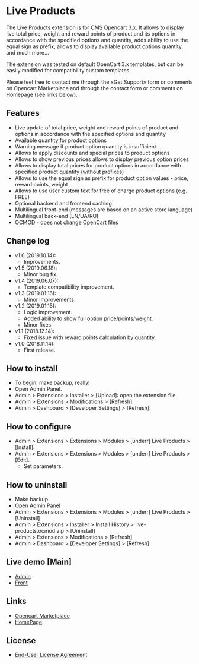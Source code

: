 # Live Products
The Live Products extension is for CMS Opencart 3.x. It allows to display live total price, weight and reward points of product and its options in accordance with the specified options and quantity, adds ability to use the equal sign as prefix, allows to display available  product options quantity, and much more...

The extension was tested on default OpenCart 3.x templates, but can be easily modified for compatibility custom templates.

Please feel free to contact me through the «Get Support» form or comments on Opencart Marketplace and through the contact form or comments on Homepage (see links below).

## Features
* Live update of total price, weight and reward points of product and options in accordance with the specified options and quantity
* Available quantity for product options
* Warning message if product option quantity is insufficient
* Allows to apply discounts and special prices to product options
* Allows to show previous prices allows to display previous option prices
* Allows to display total prices for product options in accordance with specified product quantity (without prefixes)
* Allows to use the equal sign as prefix for product option values - price, reward points, weight
* Allows to use user custom text for free of charge product options (e.g. FREE)
* Optional backend and frontend caching
* Multilingual front-end (messages are based on an active store language)
* Multilingual back-end (EN/UA/RU)
* OCMOD - does not change OpenCart files

## Change log
* v1.6 (2019.10.14):
  * Improvements.
* v1.5 (2019.06.18):
  * Minor bug fix.
* v1.4 (2019.06.07):
  * Template compatibility improvement.
* v1.3 (2019.01.16):
  * Minor improvements.
* v1.2 (2019.01.15):
  * Logic improvement.
  * Added ability to show full option price/points/weight.
  * Minor fixes.
* v1.1 (2018.12.14):
  * Fixed issue with reward points calculation by quantity.
* v1.0 (2018.11.14):
  * First release.

## How to install
* To begin, make backup, really!
* Open Admin Panel.
* Admin > Extensions > Installer > [Upload]: open the extension file.
* Admin > Extensions > Modifications > [Refresh].
* Admin > Dashboard > [Developer Settings] > [Refresh].

## How to configure
* Admin > Extensions > Extensions > Modules > [underr] Live Products > [Install].
* Admin > Extensions > Extensions > Modules > [underr] Live Products > [Edit].
    * Set parameters.

## How to uninstall
* Make backup
* Open Admin Panel
* Admin > Extensions > Extensions > Modules > [underr] Live Products > [Uninstall]
* Admin > Extensions > Installer > Install History > live-products.ocmod.zip > [Uninstall]
* Admin > Extensions > Modifications > [Refresh]
* Admin > Dashboard > [Developer Settings] > [Refresh]

## Live demo [Main]
* [Admin](http://ocmod.freevar.com/oc3020/b/admin/index.php?route=extension/module/live_products)
* [Front](http://ocmod.freevar.com/oc3020/b)

## Links
* [Opencart Marketplace](https://www.opencart.com/index.php?route=marketplace/extension/info&extension_id=35460)
* [HomePage](https://underr.space/en/notes/projects/project-013.html)

## License
* [End-User License Agreement](https://raw.githubusercontent.com/underr-ua/ocmod3-live-products/master/EULA.txt)
